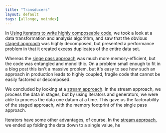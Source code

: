 ```yaml
---
title: "Transducers"
layout: default
tags: [allonge, noindex]
---
```


In [Using iterators to write highly composeable code][part-i], we took a look at a data transformation and analysis algorithm, and saw that the obvious [staged approach] was highly decomposed, but presented a performance problem in that it created excess duplicates of the entire data set.

Whereas the [singe pass approach] was much more memory-efficient, but the code was entangled and monolithic. On a problem small enough to fit in a blog post this isn't a massive problem, but it's easy to see how such an approach in production leads to highly coupled, fragile code that cannot be easily factored or decomposed.

[part-i]: http://raganwald.com/2017/04/19/incremental.html
[staged approach]: http://raganwald.com/2017/04/19/incremental.html#I
[singe pass approach]: http://raganwald.com/2017/04/19/incremental.html#II

We concluded by looking at a [stream approach]. In the stream approach, we process the data in stages, but by using iterators and generators, we were able to process the data one datum at a time. This gave us the factorability of the staged approach, with the memory footprint of the single pass approach.

[stream approach]: http://raganwald.com/2017/04/19/incremental.html#III

Iterators have some other advantages, of course. In the [stream approach], we ended up folding the data down to a single value, he
